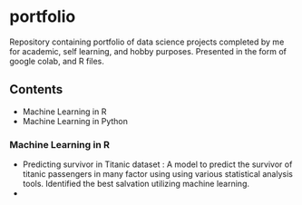 # portfolio
Repository containing portfolio of data science projects completed by me for academic, self learning, and hobby purposes. Presented in the form of google colab, and R files.
## Contents
- Machine Learning in R
- Machine Learning in Python
### Machine Learning in R
- Predicting survivor in Titanic dataset : A model to predict the survivor of titanic passengers in many factor using using various statistical analysis tools. Identified the best salvation utilizing machine learning.
- 
